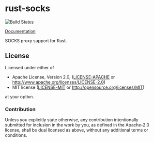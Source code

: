 # rust-socks
[![Build Status](https://travis-ci.org/sfackler/rust-socks.svg?branch=master)](https://travis-ci.org/sfackler/rust-socks)

[Documentation](https://sfackler.github.io/rust-socks/doc/v0.1.0/socks)

SOCKS proxy support for Rust.

## License

Licensed under either of

 * Apache License, Version 2.0, ([LICENSE-APACHE](LICENSE-APACHE) or http://www.apache.org/licenses/LICENSE-2.0)
 * MIT license ([LICENSE-MIT](LICENSE-MIT) or http://opensource.org/licenses/MIT)

at your option.

### Contribution

Unless you explicitly state otherwise, any contribution intentionally
submitted for inclusion in the work by you, as defined in the Apache-2.0
license, shall be dual licensed as above, without any additional terms or
conditions.

